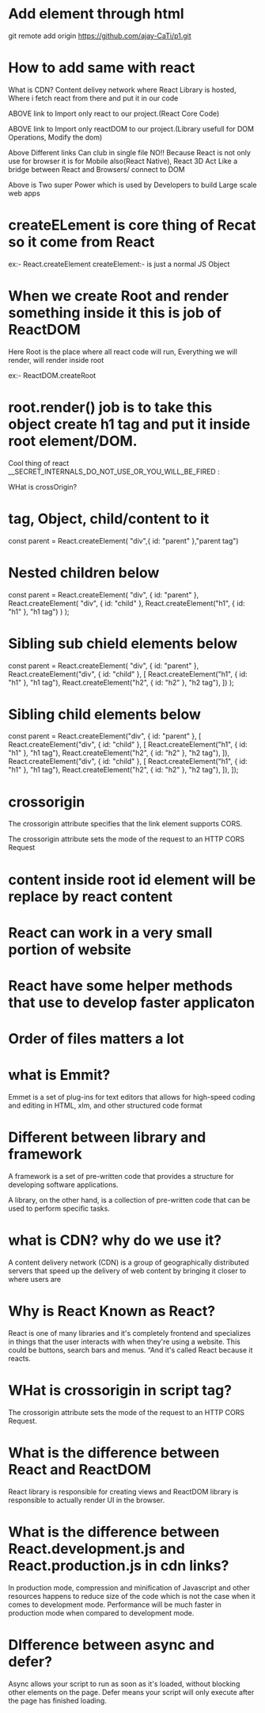 # Add element through html

git remote add origin https://github.com/ajay-CaTi/p1.git

# How to add same with react

What is CDN?
Content delivey network where React Library is hosted, Where i fetch react from there and put it in our code

<script crossorigin src="https://unpkg.com/react@18/umd/react.development.js"></script>

ABOVE link to Import only react to our project.(React Core Code)

<script crossorigin src="https://unpkg.com/react-dom@18/umd/react-dom.development.js"></script>

ABOVE link to Import only reactDOM to our project.(Library usefull for DOM Operations, Modify the dom)

Above Different links
Can club in single file NO!!
Because React is not only use for browser it is for Mobile also(React Native), React 3D
Act Like a bridge between React and Browsers/ connect to DOM

Above is Two super Power which is used by Developers to build Large scale web apps

# createELement is core thing of Recat so it come from React

ex:- React.createElement
createElement:- is just a normal JS Object

# When we create Root and render something inside it this is job of ReactDOM

Here Root is the place where all react code will run, Everything we will render, will render inside root

ex:- ReactDOM.createRoot

# root.render() job is to take this object create h1 tag and put it inside root element/DOM.

Cool thing of react
\_\_SECRET_INTERNALS_DO_NOT_USE_OR_YOU_WILL_BE_FIRED
:

WHat is crossOrigin?

# tag, Object, child/content to it

const parent = React.createElement( "div",{ id: "parent" },"parent tag")

# Nested children below

const parent = React.createElement(
"div",
{ id: "parent" },
React.createElement(
"div",
{ id: "child" },
React.createElement("h1", { id: "h1" }, "h1 tag")
)
);

# Sibling sub chield elements below

const parent = React.createElement(
"div",
{ id: "parent" },
React.createElement("div", { id: "child" }, [
React.createElement("h1", { id: "h1" }, "h1 tag"),
React.createElement("h2", { id: "h2" }, "h2 tag"),
])
);

# Sibling child elements below

const parent = React.createElement("div", { id: "parent" }, [
React.createElement("div", { id: "child" }, [
React.createElement("h1", { id: "h1" }, "h1 tag"),
React.createElement("h2", { id: "h2" }, "h2 tag"),
]),
React.createElement("div", { id: "child" }, [
React.createElement("h1", { id: "h1" }, "h1 tag"),
React.createElement("h2", { id: "h2" }, "h2 tag"),
]),
]);

# crossorigin

The crossorigin attribute specifies that the link element supports CORS.

The crossorigin attribute sets the mode of the request to an HTTP CORS Request

# content inside root id element will be replace by react content

# React can work in a very small portion of website

# React have some helper methods that use to develop faster applicaton

# Order of files matters a lot

# what is Emmit?
Emmet is a set of plug-ins for text editors that allows for high-speed coding and editing in HTML, xlm, and other structured code format

# Different between library and framework
A framework is a set of pre-written code that provides a structure for developing software applications.

A library, on the other hand, is a collection of pre-written code that can be used to perform specific tasks.

# what is CDN? why do we use it?
A content delivery network (CDN) is a group of geographically distributed servers that speed up the delivery of web content by bringing it closer to where users are

# Why is React Known as React?
React is one of many libraries and it's completely frontend and specializes in things that the user interacts with when they're using a website. This could be buttons, search bars and menus. “And it's called React because it reacts.

# WHat is crossorigin in script tag?
The crossorigin attribute sets the mode of the request to an HTTP CORS Request.

# What is the difference between React and ReactDOM
React library is responsible for creating views and ReactDOM library is responsible to actually render UI in the browser.

# What is the difference between React.development.js and React.production.js in cdn links?
In production mode, compression and minification of Javascript and other resources happens to reduce size of the code which is not the case when it comes to development mode. Performance will be much faster in production mode when compared to development mode.

# DIfference between async and defer?
Async allows your script to run as soon as it's loaded, without blocking other elements on the page. Defer means your script will only execute after the page has finished loading.
